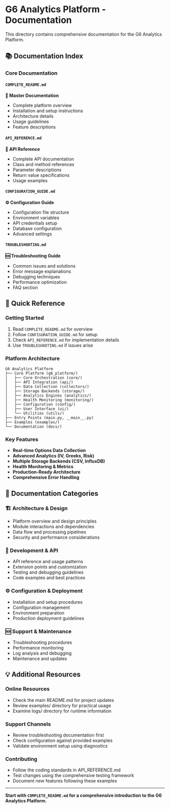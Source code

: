 # G6 Analytics Platform - Documentation

This directory contains comprehensive documentation for the G6 Analytics Platform.

## 📚 Documentation Index

### Core Documentation

#### `COMPLETE_README.md` 
**📖 Master Documentation**
- Complete platform overview
- Installation and setup instructions
- Architecture details
- Usage guidelines
- Feature descriptions

#### `API_REFERENCE.md`
**🔧 API Reference**
- Complete API documentation
- Class and method references
- Parameter descriptions
- Return value specifications
- Usage examples

#### `CONFIGURATION_GUIDE.md`
**⚙️ Configuration Guide**
- Configuration file structure
- Environment variables
- API credentials setup
- Database configuration
- Advanced settings

#### `TROUBLESHOOTING.md`
**🆘 Troubleshooting Guide**
- Common issues and solutions
- Error message explanations
- Debugging techniques
- Performance optimization
- FAQ section

## 🚀 Quick Reference

### Getting Started
1. Read `COMPLETE_README.md` for overview
2. Follow `CONFIGURATION_GUIDE.md` for setup
3. Check `API_REFERENCE.md` for implementation details
4. Use `TROUBLESHOOTING.md` if issues arise

### Platform Architecture

```
G6 Analytics Platform
├── Core Platform (g6_platform/)
│   ├── Core Orchestration (core/)
│   ├── API Integration (api/)
│   ├── Data Collection (collectors/)
│   ├── Storage Backends (storage/)
│   ├── Analytics Engines (analytics/)
│   ├── Health Monitoring (monitoring/)
│   ├── Configuration (config/)
│   ├── User Interface (ui/)
│   └── Utilities (utils/)
├── Entry Points (main.py, __main__.py)
├── Examples (examples/)
└── Documentation (docs/)
```

### Key Features
- **Real-time Options Data Collection**
- **Advanced Analytics (IV, Greeks, Risk)**
- **Multiple Storage Backends (CSV, InfluxDB)**
- **Health Monitoring & Metrics**
- **Production-Ready Architecture**
- **Comprehensive Error Handling**

## 📖 Documentation Categories

### 🏗️ Architecture & Design
- Platform overview and design principles
- Module interactions and dependencies
- Data flow and processing pipelines
- Security and performance considerations

### 🔧 Development & API
- API reference and usage patterns
- Extension points and customization
- Testing and debugging guidelines
- Code examples and best practices

### ⚙️ Configuration & Deployment
- Installation and setup procedures
- Configuration management
- Environment preparation
- Production deployment guidelines

### 🆘 Support & Maintenance
- Troubleshooting procedures
- Performance monitoring
- Log analysis and debugging
- Maintenance and updates

## 💡 Additional Resources

### Online Resources
- Check the main README.md for project updates
- Review examples/ directory for practical usage
- Examine logs/ directory for runtime information

### Support Channels
- Review troubleshooting documentation first
- Check configuration against provided examples
- Validate environment setup using diagnostics

### Contributing
- Follow the coding standards in API_REFERENCE.md
- Test changes using the comprehensive testing framework
- Document new features following these examples

---

**Start with `COMPLETE_README.md` for a comprehensive introduction to the G6 Analytics Platform.**